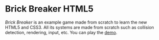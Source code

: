 # Brick Breaker HTML5

*Brick Breaker* is an example game made from scratch to learn the new HTML5 and CSS3. All its systems are made from scratch such as collision detection, rendering, input, etc.
You can play the [demo].

[demo]: https://pixelsquare.github.io/brick-breaker-html5